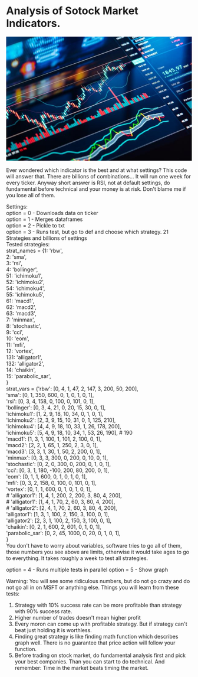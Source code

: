# Analysis of Sotock Market Indicators.

![Stock Market](https://github.com/Skoteinos1/market/blob/main/stockmarket.jpg)

Ever wondered which indicator is the best and at what settings? This code will answer that. There are billions of combinations... It will run one week for every ticker. Anyway short answer is RSI, not at default settings, do fundamental before technical and your money is at risk. Don't blame me if you lose all of them.

Settings:<br>
option = 0 - Downloads data on ticker<br>
option = 1 - Merges dataframes<br>
option = 2 - Pickle to txt<br>
option = 3 - Runs test, but go to def and choose which strategy. 21 Strategies and billions of settings<br>
    Tested strategies:<br>
    strat_names = {1: 'rbw',<br>
                   2: 'sma',<br>
                   3: 'rsi',<br>
                   4: 'bollinger',<br>
                   51: 'ichimoku1',<br>
                   52: 'ichimoku2',<br>
                   54: 'ichimoku4',<br>
                   55: 'ichimoku5',<br>
                   61: 'macd1',<br>
                   62: 'macd2',<br>
                   63: 'macd3',<br>
                   7: 'minmax',<br>
                   8: 'stochastic',<br>
                   9: 'cci',<br>
                   10: 'eom',<br>
                   11: 'mfi',<br>
                   12: 'vortex',<br>
                   131: 'alligator1',<br>
                   132: 'alligator2',<br>
                   14: 'chaikin',<br>
                   15: 'parabolic_sar',<br>
                   }<br>
    strat_vars = {'rbw': [0, 4, 1, 47, 2, 147, 3, 200, 50, 200],<br>
                  'sma': [0, 1, 350, 600, 0, 1, 0, 1, 0, 1],<br>
                  'rsi': [0, 3, 4, 158, 0, 100, 0, 101, 0, 1],<br>
                  'bollinger': [0, 3, 4, 21, 0, 20, 15, 30, 0, 1],<br>
                  'ichimoku1': [1, 2, 9, 18, 10, 34, 0, 1, 0, 1],<br>
                  'ichimoku2': [2, 3, 9, 15, 10, 31, 0, 1, 125, 210],<br>
                  'ichimoku4': [4, 4, 9, 18, 10, 33, 1, 26, 178, 200],<br>
                  'ichimoku5': [5, 4, 9, 18, 10, 34, 1, 53, 26, 190],  # 190<br>
                  'macd1': [1, 3, 1, 100, 1, 101, 2, 100, 0, 1],<br>
                  'macd2': [2, 2, 1, 65, 1, 250, 2, 3, 0, 1],<br>
                  'macd3': [3, 3, 1, 30, 1, 50, 2, 200, 0, 1],<br>
                  'minmax': [0, 3, 3, 300, 0, 200, 0, 10, 0, 1],<br>
                  'stochastic': [0, 2, 0, 300, 0, 200, 0, 1, 0, 1],<br>
                  'cci': [0, 3, 1, 180, -100, 200, 80, 200, 0, 1],<br>
                  'eom': [0, 1, 1, 600, 0, 1, 0, 1, 0, 1],<br>
                  'mfi': [0, 3, 2, 158, 0, 100, 0, 101, 0, 1],<br>
                  'vortex': [0, 1, 1, 600, 0, 1, 0, 1, 0, 1],<br>
                  # 'alligator1': [1, 4, 1, 200, 2, 200, 3, 80, 4, 200],<br>
                  # 'alligator1': [1, 4, 1, 70, 2, 60, 3, 80, 4, 200],<br>
                  # 'alligator2': [2, 4, 1, 70, 2, 60, 3, 80, 4, 200],<br>
                  'alligator1': [1, 3, 1, 100, 2, 150, 3, 100, 0, 1],<br>
                  'alligator2': [2, 3, 1, 100, 2, 150, 3, 100, 0, 1],<br>
                  'chaikin': [0, 2, 1, 600, 2, 601, 0, 1, 0, 1],<br>
                  'parabolic_sar': [0, 2, 45, 1000, 0, 20, 0, 1, 0, 1],<br>
                  }<br>
    You don't have to worry about variables, software tries to go all of them, those numbers you see above are limits, otherwise it would take ages to go to everything. It takes roughly a week to test all strategies.

option = 4 - Runs multiple tests in parallel
option = 5 - Show graph

Warning:
You will see some ridiculous numbers, but do not go crazy and do not go all in on MSFT or anything else. Things you will learn from these tests:
1. Strategy with 10% success rate can be more profitable than strategy with 90% success rate.
2. Higher number of trades doesn't mean higher profit
3. Every moron can come up with profitable strategy. But if strategy can't beat just holding it is worthless.
4. Finding great strategy is like finding math function which describes graph well. There is no guarantee that price action will follow your function.
5. Before trading on stock market, do fundamental analysis first and pick your best companies. Than you can start to do technical. And remember: Time in the market beats timing the market.


